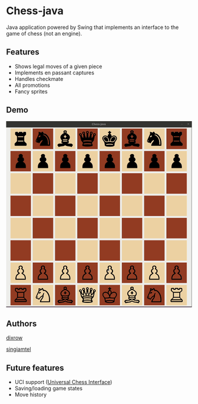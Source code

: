 # Chess-java

Java application powered by Swing that implements an interface to the game of chess (not an engine).

## Features

- Shows legal moves of a given piece
- Implements en passant captures
- Handles checkmate
- All promotions
- Fancy sprites

## Demo

![](resources/Scholars_mate.gif)

## Authors

[dixrow](https://github.com/dixrow)

[singiamtel](https://github.com/singiamtel)

## Future features

- UCI support ([Universal Chess Interface](https://en.wikipedia.org/wiki/Universal_Chess_Interface))
- Saving/loading game states
- Move history
